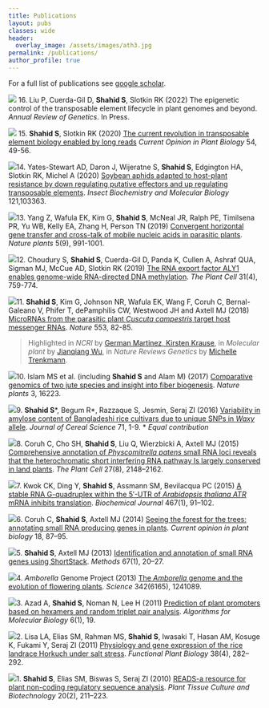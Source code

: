 ```yaml
---
title: Publications
layout: pubs
classes: wide
header:
  overlay_image: /assets/images/ath3.jpg
permalink: /publications/
author_profile: true
---
```


For a full list of publications see [google scholar](https://scholar.google.com/citations?user=lez4bcIAAAAJ&hl=en).

[![](/assets/pubs/2022_TE.jpg)](https://www.annualreviews.org/toc/genet/forthcoming) 16\. Liu P, Cuerda-Gil D, __Shahid S__, Slotkin RK (2022) The epigenetic control of the transposable element lifecycle in plant genomes and beyond. *Annual Review of Genetics*. In Press.

[![](/assets/pubs/2020_long_reads.jpg)](https://doi.org/10.1016/j.pbi.2019.12.012) 15\. __Shahid S__, Slotkin RK (2020) [The current revolution in transposable element biology enabled by long reads](https://doi.org/10.1016/j.pbi.2019.12.012) *Current Opinion in Plant Biology* 54, 49-56.

[![](/assets/pubs/2020_aphid.png)](https://doi.org/10.1016/j.ibmb.2020.103363)14\. Yates-Stewart AD, Daron J, Wijeratne S, __Shahid S__, Edgington HA, Slotkin RK, Michel A (2020) [Soybean aphids adapted to host-plant resistance by down regulating putative effectors and up regulating transposable elements](https://doi.org/10.1016/j.ibmb.2020.103363). *Insect Biochemistry and Molecular Biology* 121,103363.

[![](/assets/pubs/2019_hgt.png)](https://doi.org/10.1038/s41477-019-0458-0)13\. Yang Z, Wafula EK, Kim G, __Shahid S__, McNeal JR, Ralph PE, Timilsena PR, Yu WB, Kelly EA, Zhang H, Person TN (2019) [Convergent horizontal gene transfer and cross-talk of mobile nucleic acids in parasitic plants](https://doi.org/10.1038/s41477-019-0458-0). *Nature plants* 5(9), 991-1001.

[![](/assets/pubs/2019_ALY1.png)](http://dx.doi.org/10.1105/tpc.18.00624)12\. Choudury S, __Shahid S__, Cuerda-Gil D, Panda K, Cullen A, Ashraf QUA, Sigman MJ, McCue AD, Slotkin RK (2019) [The RNA export factor ALY1 enables genome-wide RNA-directed DNA methylation](http://dx.doi.org/10.1105/tpc.18.00624). *The Plant Cell* 31(4), 759-774.

[![](/assets/pubs/2018_cuscuta.png)](http://dx.doi.org/10.1038/nature25027)11\. __Shahid S__, Kim G, Johnson NR, Wafula EK, Wang F, Coruh C, Bernal-Galeano V, Phifer T, dePamphilis CW, Westwood JH and Axtell MJ (2018) [MicroRNAs from the parasitic plant *Cuscuta* *campestris* target host messenger RNAs](http://dx.doi.org/10.1038/nature25027). *Nature* 553, 82-85.

> Highlighted in *NCRI* by [German Martinez, Kirsten Krause](http://ncri.amegroups.com/article/view/4462),
> in *Molecular plant* by [Jianqiang Wu](https://www.sciencedirect.com/science/article/pii/S1674205218300546),
> in *Nature Reviews Genetics* by [Michelle Trenkmann](https://www.nature.com/articles/nrg.2018.3).

[![](/assets/pubs/2016_jute.png)](http://dx.doi.org/10.1038/nplants.2016.223)10\. Islam MS et al. (including __Shahid S__ and Alam M) (2017) [Comparative genomics of two jute species and insight into fiber biogenesis](http://dx.doi.org/10.1038/nplants.2016.223). *Nature plants* 3, 16223.

[![](/assets/pubs/2016_waxy.png)](http://dx.doi.org/10.1016/j.jcs.2016.07.006)9\. __Shahid S__\*, Begum R\*, Razzaque S, Jesmin, Seraj ZI (2016) [Variability in amylose content of Bangladeshi rice cultivars due to unique SNPs in *Waxy* allele](http://dx.doi.org/10.1016/j.jcs.2016.07.006). *Journal of Cereal Science* 71, 1-9. \* *Equal contribution*

[![](/assets/pubs/2015_moss.png)](http://dx.doi.org/10.1105/tpc.15.00228)8\. Coruh C, Cho SH, __Shahid S__, Liu Q, Wierzbicki A, Axtell MJ (2015) [Comprehensive annotation of *Physcomitrella patens* small RNA loci reveals that the heterochromatic short interfering RNA pathway Is largely conserved in land plants](http://dx.doi.org/10.1105/tpc.15.00228). *The Plant Cell* 27(8), 2148–2162.

[![](/assets/pubs/2015_g.png)](http://dx.doi.org/10.1042/BJ20141063)7\. Kwok CK, Ding Y, __Shahid S__, Assmann SM, Bevilacqua PC (2015) [A stable RNA G-quadruplex within the 5′-UTR of *Arabidopsis thaliana ATR* mRNA inhibits translation](http://dx.doi.org/10.1042/BJ20141063). *Biochemical Journal* 467(1), 91–102.

[![](/assets/pubs/2014_forest.png)](https://dx.doi.org/10.1016/j.pbi.2014.02.008)6\. Coruh C, __Shahid S__, Axtell MJ (2014) [Seeing the forest for the trees: annotating small RNA producing genes in plants](https://dx.doi.org/10.1016/j.pbi.2014.02.008). *Current opinion in plant biology* 18, 87–95.

[![](/assets/pubs/2014_shortstack.png)](http://dx.doi.org/10.1016/j.ymeth.2013.10.004)5\. __Shahid S__, Axtell MJ (2013) [Identification and annotation of small RNA genes using ShortStack](http://dx.doi.org/10.1016/j.ymeth.2013.10.004). *Methods* 67(1), 20–27.

[![](/assets/pubs/2013_amborella.png)](http:dx.doi.org/10.1126/science.1241089)4\. *Amborella* Genome Project (2013) [The *Amborella* genome and the evolution of flowering plants](http:dx.doi.org/10.1126/science.1241089). *Science* 342(6165), 1241089.

[![](/assets/pubs/2011_promoters.png)](http://dx.doi.org/10.1186/1748-7188-6-19)3\. Azad A, __Shahid S__, Noman N, Lee H (2011) [Prediction of plant promoters based on hexamers and random triplet pair analysis](http://dx.doi.org/10.1186/1748-7188-6-19). *Algorithms for Molecular Biology* 6(1), 19.

[![](/assets/pubs/2011_horkuch.png)](http://dx.doi.org/10.1071/FP10198)2\. Lisa LA, Elias SM, Rahman MS, __Shahid S__, Iwasaki T, Hasan AM, Kosuge K, Fukami Y, Seraj ZI (2011) [Physiology and gene expression of the rice landrace Horkuch under salt stress](http://dx.doi.org/10.1071/FP10198). *Functional Plant Biology* 38(4), 282–292.

[![](/assets/pubs/2010_reads.png)](http://dx.doi.org/10.3329/ptcb.v20i2.6916)1\. __Shahid S__, Elias SM, Biswas S, Seraj ZI (2010) [READS-a resource for plant non-coding regulatory sequence analysis](http://dx.doi.org/10.3329/ptcb.v20i2.6916). *Plant Tissue Culture and Biotechnology* 20(2), 211–223.
